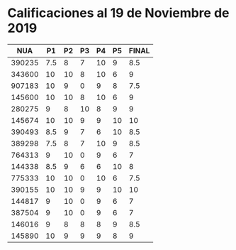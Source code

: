 # Calificaciones al 19 de Noviembre de 2019

| NUA    | P1  | P2 | P3 | P4 | P5 | FINAL |
|--------|-----|----|----|----|----|-------|
| 390235 | 7.5 | 8  | 7  | 10 | 9  | 8.5   |
| 343600 | 10  | 10 | 8  | 10 | 6  | 9     |
| 907183 | 10  | 9  | 0  | 9  | 8  | 7.5   |
| 145600 | 10  | 10 | 8  | 10 | 6  | 9     |
| 280275 | 9   | 8  | 10 | 8  | 9  | 9     |
| 145674 | 10  | 10 | 9  | 9  | 10 | 10    |
| 390493 | 8.5 | 9  | 7  | 6  | 10 | 8.5   |
| 389298 | 7.5 | 8  | 7  | 10 | 9  | 8.5   |
| 764313 | 9   | 10 | 0  | 9  | 6  | 7     |
| 144338 | 8.5 | 9  | 6  | 6  | 10 | 8     |
| 775333 | 10  | 10 | 0  | 10 | 6  | 7.5   |
| 390155 | 10  | 10 | 9  | 9  | 10 | 10    |
| 144817 | 9   | 10 | 0  | 9  | 6  | 7     |
| 387504 | 9   | 10 | 0  | 9  | 6  | 7     |
| 146016 | 9   | 8  | 8  | 8  | 9  | 8.5   |
| 145890 | 10  | 9  | 9  | 9  | 8  | 9     |
